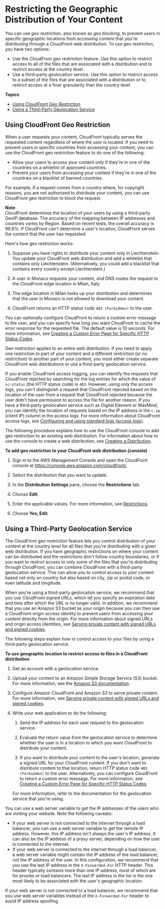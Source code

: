 # Restricting the Geographic Distribution of Your Content<a name="georestrictions"></a>

You can use *geo restriction*, also known as *geo blocking*, to prevent users in specific geographic locations from accessing content that you're distributing through a CloudFront web distribution\. To use geo restriction, you have two options:
+ Use the CloudFront geo restriction feature\. Use this option to restrict access to all of the files that are associated with a distribution and to restrict access at the country level\. 
+ Use a third\-party geolocation service\. Use this option to restrict access to a subset of the files that are associated with a distribution or to restrict access at a finer granularity than the country level\.

**Topics**
+ [Using CloudFront Geo Restriction](#georestrictions-cloudfront)
+ [Using a Third\-Party Geolocation Service](#georestrictions-geolocation-service)

## Using CloudFront Geo Restriction<a name="georestrictions-cloudfront"></a>

When a user requests your content, CloudFront typically serves the requested content regardless of where the user is located\. If you need to prevent users in specific countries from accessing your content, you can use the CloudFront geo restriction feature to do one of the following:
+ Allow your users to access your content only if they're in one of the countries on a whitelist of approved countries\. 
+ Prevent your users from accessing your content if they're in one of the countries on a blacklist of banned countries\. 

For example, if a request comes from a country where, for copyright reasons, you are not authorized to distribute your content, you can use CloudFront geo restriction to block the request\.

**Note**  
CloudFront determines the location of your users by using a third\-party GeoIP database\. The accuracy of the mapping between IP addresses and countries varies by Region\. Based on recent tests, the overall accuracy is 99\.8%\. If CloudFront can't determine a user's location, CloudFront serves the content that the user has requested\.

Here's how geo restriction works:

1. Suppose you have rights to distribute your content only in Liechtenstein\. You update your CloudFront web distribution and add a whitelist that contains only Liechtenstein\. \(Alternatively, you could add a blacklist that contains every country except Liechtenstein\.\)

1. A user in Monaco requests your content, and DNS routes the request to the CloudFront edge location in Milan, Italy\.

1. The edge location in Milan looks up your distribution and determines that the user in Monaco is not allowed to download your content\.

1. CloudFront returns an HTTP status code `403 (Forbidden)` to the user\.

You can optionally configure CloudFront to return a custom error message to the user, and you can specify how long you want CloudFront to cache the error response for the requested file\. The default value is 10 seconds\. For more information, see [Creating a Custom Error Page for Specific HTTP Status Codes](custom-error-pages.md)\.

Geo restriction applies to an entire web distribution\. If you need to apply one restriction to part of your content and a different restriction \(or no restriction\) to another part of your content, you must either create separate CloudFront web distributions or use a third\-party geolocation service\.

If you enable CloudFront access logging, you can identify the requests that CloudFront rejected by searching for the log entries for which the value of `sc-status` \(the HTTP status code\) is `403`\. However, using only the access logs, you can't distinguish a request that CloudFront rejected based on the location of the user from a request that CloudFront rejected because the user didn't have permission to access the file for another reason\. If you have a third\-party geolocation service such as Digital Element or MaxMind, you can identify the location of requests based on the IP address in the `c-ip` \(client IP\) column in the access logs\. For more information about CloudFront access logs, see [Configuring and using standard logs \(access logs\)](AccessLogs.md)\.

The following procedure explains how to use the CloudFront console to add geo restriction to an existing web distribution\. For information about how to use the console to create a web distribution, see [Creating a Distribution](distribution-web-creating-console.md)\.<a name="restrictions-geo-procedure"></a>

**To add geo restriction to your CloudFront web distribution \(console\)**

1. Sign in to the AWS Management Console and open the CloudFront console at [https://console\.aws\.amazon\.com/cloudfront/](https://console.aws.amazon.com/cloudfront/)\.

1. Select the distribution that you want to update\.

1. In the **Distribution Settings** pane, choose the **Restrictions** tab\.

1. Choose **Edit**\.

1. Enter the applicable values\. For more information, see [Restrictions](distribution-web-values-specify.md#DownloadDistValuesRestrictions)\.

1. Choose **Yes, Edit**\.

## Using a Third\-Party Geolocation Service<a name="georestrictions-geolocation-service"></a>

The CloudFront geo restriction feature lets you control distribution of your content at the country level for all files that you're distributing with a given web distribution\. If you have geographic restrictions on where your content can be distributed and the restrictions don't follow country boundaries, or if you want to restrict access to only some of the files that you're distributing through CloudFront, you can combine CloudFront with a third\-party geolocation service\. This can allow you to control access to your content based not only on country but also based on city, zip or postal code, or even latitude and longitude\.

When you're using a third\-party geolocation service, we recommend that you use CloudFront signed URLs, which let you specify an expiration date and time after which the URL is no longer valid\. In addition, we recommend that you use an Amazon S3 bucket as your origin because you can then use a CloudFront origin access identity to prevent users from accessing your content directly from the origin\. For more information about signed URLs and origin access identities, see [Serving private content with signed URLs and signed cookies](PrivateContent.md)\.

The following steps explain how to control access to your files by using a third\-party geolocation service\. 

**To use geographic location to restrict access to files in a CloudFront distribution**

1. Get an account with a geolocation service\.

1. Upload your content to an Amazon Simple Storage Service \(S3\) bucket\. For more information, see the [Amazon S3 documentation](http://aws.amazon.com/documentation/s3/)\. 

1. Configure Amazon CloudFront and Amazon S3 to serve private content\. For more information, see [Serving private content with signed URLs and signed cookies](PrivateContent.md)\.

1. Write your web application to do the following:

   1. Send the IP address for each user request to the geolocation service\.

   1. Evaluate the return value from the geolocation service to determine whether the user is in a location to which you want CloudFront to distribute your content\.

   1. If you want to distribute your content to the user's location, generate a signed URL for your CloudFront content\. If you don't want to distribute content to that location, return HTTP status code `403 (Forbidden)` to the user\. Alternatively, you can configure CloudFront to return a custom error message\. For more information, see [Creating a Custom Error Page for Specific HTTP Status Codes](custom-error-pages.md)\.

   For more information, refer to the documentation for the geolocation service that you're using\.

You can use a web server variable to get the IP addresses of the users who are visiting your website\. Note the following caveats:
+ If your web server is not connected to the internet through a load balancer, you can use a web server variable to get the remote IP address\. However, this IP address isn't always the user's IP address\. It can also be the IP address of a proxy server, depending on how the user is connected to the internet\.
+ If your web server is connected to the internet through a load balancer, a web server variable might contain the IP address of the load balancer, not the IP address of the user\. In this configuration, we recommend that you use the last IP address in the `X-Forwarded-For` HTTP header\. This header typically contains more than one IP address, most of which are for proxies or load balancers\. The last IP address in the list is the one most likely to be associated with the user's geographic location\.

If your web server is not connected to a load balancer, we recommend that you use web server variables instead of the `X-Forwarded-For` header to avoid IP address spoofing\. 
